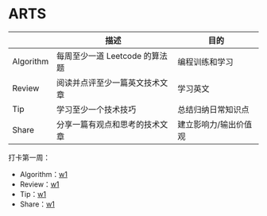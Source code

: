 # ARTS

|           | 描述                           | 目的                             |
| --------- | ------------------------------ | -------------------------------- |
| Algorithm | 每周至少一道 Leetcode 的算法题 | 编程训练和学习                   |
| Review    | 阅读并点评至少一篇英文技术文章 | 学习英文                         |
| Tip       | 学习至少一个技术技巧           | 总结归纳日常知识点     |
| Share     | 分享一篇有观点和思考的技术文章 | 建立影响力/输出价值观     |



打卡第一周：

- Algorithm：[w1](./Algorithm/w1.md)
- Review：[w1](./Review/w1.md)
- Tip：[w1](./Tip/w1.md)
- Share：[w1](./Share/w1.md)
